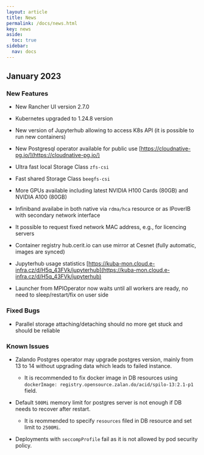 ```yaml
---
layout: article
title: News
permalink: /docs/news.html
key: news
aside:
  toc: true
sidebar:
  nav: docs
---
```

## January 2023

### New Features

* New Rancher UI version 2.7.0

* Kubernetes upgraded to 1.24.8 version

* New version of Jupyterhub allowing to access K8s API (it is possible to run new containers)

* New Postgresql operator available for public use [https://cloudnative-pg.io/](https://cloudnative-pg.io/)

* Ultra fast local Storage Class `zfs-csi`

* Fast shared Storage Class `beegfs-csi`

* More GPUs available including latest NVIDIA H100 Cards (80GB) and NVIDIA A100 (80GB)

* Infiniband availabe in both native via `rdma/hca` resource or as IPoverIB with secondary network interface

* It possible to request fixed network MAC address, e.g., for licencing servers

* Container registry hub.cerit.io can use mirror at Cesnet (fully automatic, images are synced)

* Jupyterhub usage statistics [https://kuba-mon.cloud.e-infra.cz/d/H5q_43FVk/jupyterhub](https://kuba-mon.cloud.e-infra.cz/d/H5q_43FVk/jupyterhub)

* Launcher from MPIOperator now waits until all workers are ready, no need to sleep/restart/fix on user side

### Fixed Bugs

* Parallel storage attaching/detaching should no more get stuck and should be reliable

### Known Issues

* Zalando Postgres operator may upgrade postgres version, mainly from 13 to 14 without upgrading data which leads to failed instance. 

  * It is recommended to fix docker image in DB resources using `dockerImage: registry.opensource.zalan.do/acid/spilo-13:2.1-p1` field.

* Default `500Mi` memory limit for postgres server is not enough if DB needs to recover after restart.
 
  * It is reommended to specify `resources` filed in DB resource and set limit to `2500Mi`.

* Deployments with `seccompProfile` fail as it is not allowed by pod security policy.
